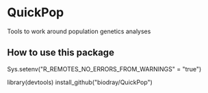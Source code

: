 # QuickPop
 Tools to work around population genetics analyses

## How to use this package

Sys.setenv("R_REMOTES_NO_ERRORS_FROM_WARNINGS" = "true")

library(devtools)
install_github("biodray/QuickPop")

